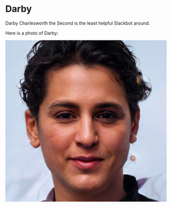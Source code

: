 # Darby
Darby Charlesworth the Second is the least helpful Slackbot around.

Here is a photo of Darby:

![Darby](images/darby_the_second.jpeg)